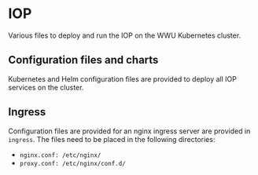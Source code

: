 # IOP
Various files to deploy and run the IOP on the WWU Kubernetes cluster.

## Configuration files and charts
Kubernetes and Helm configuration files are provided to deploy all IOP services on the cluster.

## Ingress
Configuration files are provided for an nginx ingress server are provided in `ingress`. The files need to be placed in the following directories:

- `nginx.conf: /etc/nginx/`
- `proxy.conf: /etc/nginx/conf.d/`
